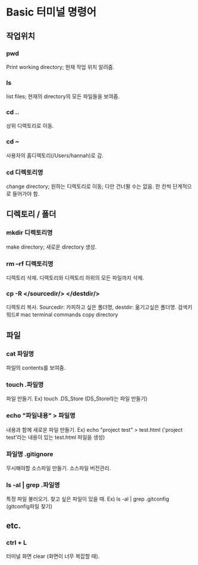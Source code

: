 <h1 id="basic-터미널-명령어">Basic 터미널 명령어</h1>
<h2 id="작업위치">작업위치</h2>
<h3 id="pwd">pwd</h3>
<p>Print working directory; 현재 작업 위치 알려줌.</p>
<h3 id="ls">ls</h3>
<p>list files; 현재의 directory의 모든 파일들을 보여줌.</p>
<h3 id="cd-">cd ..</h3>
<p>상위 디렉토리로 이동.</p>
<h3 id="cd--1">cd ~</h3>
<p>사용자의 홈디렉토리(/Users/hannah)로 감.</p>
<h3 id="cd-디렉토리명">cd 디렉토리명</h3>
<p>change directory; 원하는 디렉토리로 이동; 다만 건너뛸 수는 없음. 한 칸씩 단계적으로 들어가야 함.</p>
<h2 id="디렉토리--폴더">디렉토리 / 폴더</h2>
<h3 id="mkdir-디렉토리명">mkdir 디렉토리명</h3>
<p>make directory; 새로운 directory 생성.</p>
<h3 id="rm-rf-디렉토리명">rm –rf 디렉토리명</h3>
<p>디렉토리 삭제. 디렉토리와 디렉토리 하위의 모든 파일까지 삭제.</p>
<h3 id="cp--r-sourcedir-destdir">cp -R &lt;/sourcedir/&gt; &lt;/destdir/&gt;</h3>
<p>디렉토리 복사.
Sourcedir: 카피하고 싶은 폴더명, destdir: 옮기고싶은 폴더명.
검색키워드# mac terminal commands copy directory</p>
<h2 id="파일">파일</h2>
<h3 id="cat-파일명">cat 파일명</h3>
<p>파일의 contents를 보여줌.</p>
<h3 id="touch-파일명">touch .파일명</h3>
<p>파일 만들기.
Ex) touch .DS_Store (DS_Store라는 파일 만들기)</p>
<h3 id="echo-파일내용--파일명">echo &quot;파일내용&quot; &gt; 파일명</h3>
<p>내용과 함께 새로운 파일 만들기.
Ex) echo &quot;project test&quot; &gt; test.html ('project test'라는 내용이 있는 test.html 파일을 생성)</p>
<h3 id="파일명-gitignore">파일명 .gitignore</h3>
<p>무시해야할 소스파일 만들기. 소스파일 버전관리.</p>
<h3 id="ls--al--grep-파일명">ls -al | grep .파일명</h3>
<p>특정 파일 불러오기. 찾고 싶은 파일이 있을 때.
Ex) ls -al | grep .gitconfig (gitconfig파일 찾기)</p>
<h2 id="etc">etc.</h2>
<h3 id="ctrl--l">ctrl + L</h3>
<p>터미널 화면 clear (화면이 너무 복잡할 때).</p>